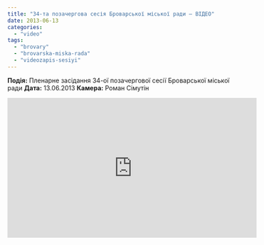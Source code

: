 ```yaml
---
title: "34-та позачергова сесія Броварської міської ради – ВІДЕО"
date: 2013-06-13
categories: 
  - "video"
tags: 
  - "brovary"
  - "brovarska-miska-rada"
  - "videozapis-sesiyi"
---
```


**Подія:** Пленарне засідання 34-ої позачергової сесії Броварської міської ради **Дата:** 13.06.2013 **Камера:** Роман Сімутін

<iframe width="560" height="315" src="http://www.youtube.com/embed/q0ZjddrEwbQ" frameborder="0" allowfullscreen></iframe>
